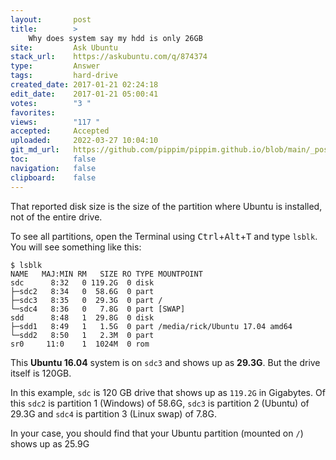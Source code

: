 ```yaml
---
layout:       post
title:        >
    Why does system say my hdd is only 26GB
site:         Ask Ubuntu
stack_url:    https://askubuntu.com/q/874374
type:         Answer
tags:         hard-drive
created_date: 2017-01-21 02:24:18
edit_date:    2017-01-21 05:00:41
votes:        "3 "
favorites:    
views:        "117 "
accepted:     Accepted
uploaded:     2022-03-27 10:04:10
git_md_url:   https://github.com/pippim/pippim.github.io/blob/main/_posts/2017/2017-01-21-Why-does-system-say-my-hdd-is-only-26GB.md
toc:          false
navigation:   false
clipboard:    false
---
```


That reported disk size is the size of the partition where Ubuntu is installed, not of the entire drive.

To see all partitions, open the Terminal using <kbd>Ctrl</kbd>+<kbd>Alt</kbd>+<kbd>T</kbd> and type `lsblk`. You will see something like this:

``` 
$ lsblk
NAME   MAJ:MIN RM   SIZE RO TYPE MOUNTPOINT
sdc      8:32   0 119.2G  0 disk 
├─sdc2   8:34   0  58.6G  0 part 
├─sdc3   8:35   0  29.3G  0 part /
└─sdc4   8:36   0   7.8G  0 part [SWAP]
sdd      8:48   1  29.8G  0 disk 
├─sdd1   8:49   1   1.5G  0 part /media/rick/Ubuntu 17.04 amd64
└─sdd2   8:50   1   2.3M  0 part 
sr0     11:0    1  1024M  0 rom  
```


This **Ubuntu 16.04** system is on `sdc3` and shows up as **29.3G**. But the drive itself is 120GB.

In this example, `sdc` is 120 GB drive that shows up as `119.2G` in Gigabytes. Of this `sdc2` is partition 1 (Windows) of 58.6G, `sdc3` is partition 2 (Ubuntu) of 29.3G and `sdc4` is partition 3 (Linux swap) of 7.8G.

In your case, you should find that your Ubuntu partition (mounted on `/`) shows up as 25.9G
